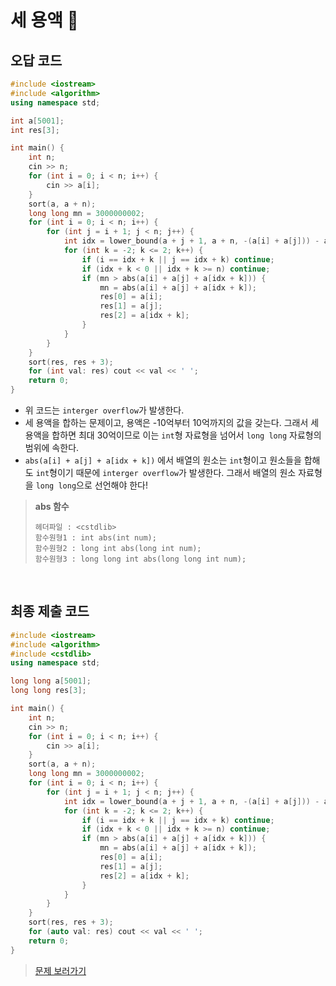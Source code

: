 # 세 용액 🥇

## 오답 코드

```cpp
#include <iostream>
#include <algorithm>
using namespace std;

int a[5001];
int res[3];

int main() {
    int n;
    cin >> n;
    for (int i = 0; i < n; i++) {
        cin >> a[i];
    }
    sort(a, a + n);
    long long mn = 3000000002;
    for (int i = 0; i < n; i++) {
        for (int j = i + 1; j < n; j++) {
            int idx = lower_bound(a + j + 1, a + n, -(a[i] + a[j])) - a;
            for (int k = -2; k <= 2; k++) {
                if (i == idx + k || j == idx + k) continue;
                if (idx + k < 0 || idx + k >= n) continue;
                if (mn > abs(a[i] + a[j] + a[idx + k])) {
                    mn = abs(a[i] + a[j] + a[idx + k]);
                    res[0] = a[i];
                    res[1] = a[j];
                    res[2] = a[idx + k];
                }
            }
        }
    }
    sort(res, res + 3);
    for (int val: res) cout << val << ' ';
    return 0;
}
```

- 위 코드는 `interger overflow`가 발생한다.
- 세 용액을 합하는 문제이고, 용액은 -10억부터 10억까지의 값을 갖는다. 그래서 세 용액을 합하면 최대 30억이므로 이는 `int`형 자료형을 넘어서 `long long` 자료형의 범위에 속한다.
- `abs(a[i] + a[j] + a[idx + k])` 에서 배열의 원소는 `int`형이고 원소들을 합해도 `int`형이기 때문에 `interger overflow`가 발생한다. 그래서 배열의 원소 자료형을 `long long`으로 선언해야 한다!

> **abs 함수**
>
> ```
> 헤더파일 : <cstdlib>
> 함수원형1 : int abs(int num);
> 함수원형2 : long int abs(long int num);
> 함수원형3 : long long int abs(long long int num);
> ```

<br/>

## 최종 제출 코드

```cpp
#include <iostream>
#include <algorithm>
#include <cstdlib>
using namespace std;

long long a[5001];
long long res[3];

int main() {
    int n;
    cin >> n;
    for (int i = 0; i < n; i++) {
        cin >> a[i];
    }
    sort(a, a + n);
    long long mn = 3000000002;
    for (int i = 0; i < n; i++) {
        for (int j = i + 1; j < n; j++) {
            int idx = lower_bound(a + j + 1, a + n, -(a[i] + a[j])) - a;
            for (int k = -2; k <= 2; k++) {
                if (i == idx + k || j == idx + k) continue;
                if (idx + k < 0 || idx + k >= n) continue;
                if (mn > abs(a[i] + a[j] + a[idx + k])) {
                    mn = abs(a[i] + a[j] + a[idx + k]);
                    res[0] = a[i];
                    res[1] = a[j];
                    res[2] = a[idx + k];
                }
            }
        }
    }
    sort(res, res + 3);
    for (auto val: res) cout << val << ' ';
    return 0;
}
```

> [문제 보러가기](https://www.acmicpc.net/problem/2473)
